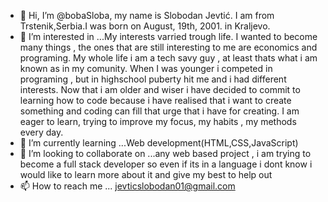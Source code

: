 - 👋 Hi, I’m @bobaSloba, my name is Slobodan Jevtić. I am from Trstenik,Serbia.I was born on August, 19th, 2001. in Kraljevo.
- 👀 I’m interested in ...My interests varried trough life. I wanted to become many things , the ones that are still interesting to me are economics and programing. My whole life i am a tech savy guy , at least thats what i am known as in my comunity. When I was younger i competed in programing , but in highschool puberty hit me and i had different interests. Now that i am older and wiser i have decided to commit to learning how to code because i have realised that i want to create something and coding can fill that urge that i have for creating. I am eager to learn, trying to improve my focus, my habits , my methods every day.
- 🌱 I’m currently learning ...Web development(HTML,CSS,JavaScript)
- 💞️ I’m looking to collaborate on ...any web based project , i am trying to become a full stack developer so even if its in a language i dont know i would like to learn more about it and give my best to help out
- 📫 How to reach me ... jevticslobodan01@gmail.com

